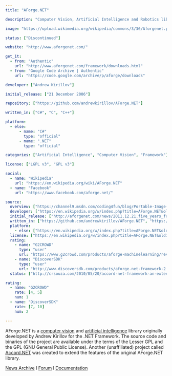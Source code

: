 ```yaml
---
title: "AForge.NET"

description: "Computer Vision, Artificial Intelligence and Robotics library for the .NET Framework"

image: "https://upload.wikimedia.org/wikipedia/commons/3/36/Aforgenet.png"

status: ["Discontinued"]

website: "http://www.aforgenet.com/"

get_it:
  - from: "Authentic"
    url: "http://www.aforgenet.com/framework/downloads.html"
  - from: "Google Code Archive | Authentic"
    url: "https://code.google.com/archive/p/aforge/downloads"

developer: ["Andrew Kirillov"]

initial_release: ["21 December 2006"]

repository: ["https://github.com/andrewkirillov/AForge.NET"]

written_in: ["C#", "C", "C++"]

platform:
  - else:
      - name: "C#"
        type: "official"
      - name: ".NET"
        type: "official"

categories: ["Artificial Intelligence", "Computer Vision", "Framework"]

license: ["LGPL v3", "GPL v3"]

social:
  - name: "Wikipedia"
    url: "https://en.wikipedia.org/wiki/AForge.NET"
  - name: "Facebook"
    url: "https://www.facebook.com/aforge.net/"

source:
  overview: ["https://channel9.msdn.com/coding4fun/blog/Portable-Image-and-Video-processing-with-help-from-AForgeNET-and-AccordNET", "https://web.archive.org/web/20181126145651/https://www.amazon.co.uk/AForge-NET-Ronald-Cohn-Jesse-Russell/dp/B007PN9QJQ", "http://crsouza.com/2010/05/20/accord-net-framework-an-extension-to-aforge-net/"]
  developer: ["https://en.wikipedia.org/w/index.php?title=AForge.NET&oldid=870709389"]
  initial_release: ["http://aforgenet.com/news/2011.12.21.five_years_framework.html", "https://en.wikipedia.org/w/index.php?title=AForge.NET&oldid=870709389"]
  written_in: ["https://github.com/andrewkirillov/AForge.NET", "https://en.wikipedia.org/w/index.php?title=AForge.NET&oldid=870709389"]
  platform:
    - else: ["https://en.wikipedia.org/w/index.php?title=AForge.NET&oldid=870709389"]
  license: ["https://en.wikipedia.org/w/index.php?title=AForge.NET&oldid=870709389", "http://www.aforgenet.com/framework/license.html"]
  rating:
    - name: "G2CROWD"
      type: "user"
      url: "https://www.g2crowd.com/products/aforge-machinelearning/reviews"
    - name: "DiscoverSDK"
      type: "user"
      url: "http://www.discoversdk.com/products/aforge.net-framework-2.2.5#/overview"
  status: ["http://crsouza.com/2010/05/20/accord-net-framework-an-extension-to-aforge-net/"]

rating:
  - name: "G2CROWD"
    rate: [4, 5]
    num: 1
  - name: "DiscoverSDK"
    rate: [7, 10]
    num: 2

---
```

  AForge.NET is a [computer vision](/categories/computer-vision) and [artificial intelligence](/categories/artificial-intelligence) library originally developed by Andrew Kirillov for the .NET Framework. The source code and binaries of the project are available under the terms of the Lesser GPL and the GPL (GNU General Public License). Another (unaffiliated) project called [Accord.NET](/software/accord.net) was created to extend the features of the original AForge.NET library.
  
  [News Archive](http://www.aforgenet.com/news/) I [Forum](http://www.aforgenet.com/forum/) I [Documentation](http://www.aforgenet.com/framework/docs/)
